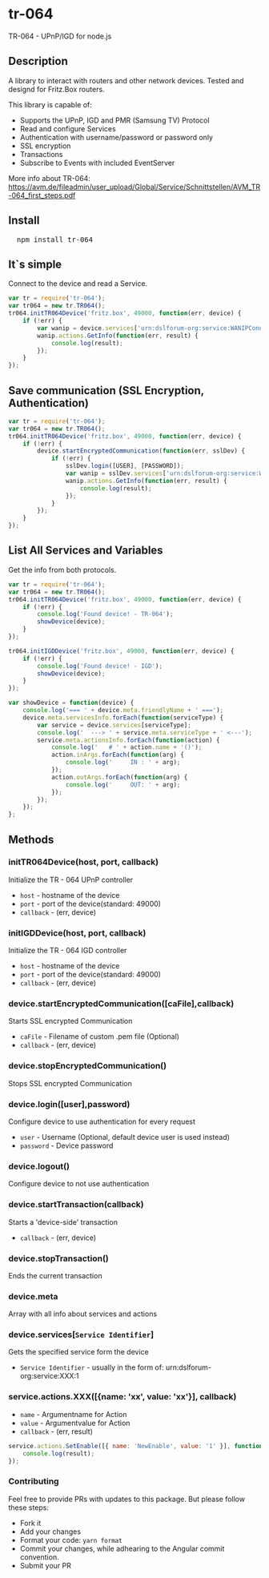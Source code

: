 # tr-064

TR-064 - UPnP/IGD for node.js

## Description

A library to interact with routers and other network devices.
Tested and designd for Fritz.Box routers.

This library is capable of:

*   Supports the UPnP, IGD and PMR (Samsung TV) Protocol
*   Read and configure Services
*   Authentication with username/password or password only
*   SSL encryption
*   Transactions
*   Subscribe to Events with included EventServer

More info about TR-064: https://avm.de/fileadmin/user_upload/Global/Service/Schnittstellen/AVM_TR-064_first_steps.pdf

## Install

<pre>
  npm install tr-064
</pre>

## It`s simple

Connect to the device and read a Service.

```javascript
var tr = require('tr-064');
var tr064 = new tr.TR064();
tr064.initTR064Device('fritz.box', 49000, function(err, device) {
    if (!err) {
        var wanip = device.services['urn:dslforum-org:service:WANIPConnection:1'];
        wanip.actions.GetInfo(function(err, result) {
            console.log(result);
        });
    }
});
```

## Save communication (SSL Encryption, Authentication)

```javascript
var tr = require('tr-064');
var tr064 = new tr.TR064();
tr064.initTR064Device('fritz.box', 49000, function(err, device) {
    if (!err) {
        device.startEncryptedCommunication(function(err, sslDev) {
            if (!err) {
                sslDev.login([USER], [PASSWORD]);
                var wanip = sslDev.services['urn:dslforum-org:service:WANIPConnection:1'];
                wanip.actions.GetInfo(function(err, result) {
                    console.log(result);
                });
            }
        });
    }
});
```

## List All Services and Variables

Get the info from both protocols.

```javascript
var tr = require('tr-064');
var tr064 = new tr.TR064();
tr064.initTR064Device('fritz.box', 49000, function(err, device) {
    if (!err) {
        console.log('Found device! - TR-064');
        showDevice(device);
    }
});

tr064.initIGDDevice('fritz.box', 49000, function(err, device) {
    if (!err) {
        console.log('Found device! - IGD');
        showDevice(device);
    }
});

var showDevice = function(device) {
    console.log('=== ' + device.meta.friendlyName + ' ===');
    device.meta.servicesInfo.forEach(function(serviceType) {
        var service = device.services[serviceType];
        console.log('  ---> ' + service.meta.serviceType + ' <---');
        service.meta.actionsInfo.forEach(function(action) {
            console.log('   # ' + action.name + '()');
            action.inArgs.forEach(function(arg) {
                console.log('     IN : ' + arg);
            });
            action.outArgs.forEach(function(arg) {
                console.log('     OUT: ' + arg);
            });
        });
    });
};
```

## Methods

### initTR064Device(host, port, callback)

Initialize the TR - 064 UPnP controller

*   `host` - hostname of the device
*   `port` - port of the device(standard: 49000)
*   `callback` - (err, device)

### initIGDDevice(host, port, callback)

Initialize the TR - 064 IGD controller

*   `host` - hostname of the device
*   `port` - port of the device(standard: 49000)
*   `callback` - (err, device)

### device.startEncryptedCommunication([caFile],callback)

Starts SSL encrypted Communication

*   `caFile` - Filename of custom .pem file (Optional)
*   `callback` - (err, device)

### device.stopEncryptedCommunication()

Stops SSL encrypted Communication

### device.login([user],password)

Configure device to use authentication for every request

*   `user` - Username (Optional, default device user is used instead)
*   `password` - Device password

### device.logout()

Configure device to not use authentication

### device.startTransaction(callback)

Starts a 'device-side' transaction

*   `callback` - (err, device)

### device.stopTransaction()

Ends the current transaction

### device.meta

Array with all info about services and actions

### device.services[`Service Identifier`]

Gets the specified service form the device

*   `Service Identifier` - usually in the form of: urn:dslforum-org:service:XXX:1

### service.actions.XXX([{name: 'xx', value: 'xx'}], callback)

*   `name` - Argumentname for Action
*   `value` - Argumentvalue for Action
*   `callback` - (err, result)

```javascript
service.actions.SetEnable([{ name: 'NewEnable', value: '1' }], function(err, result) {
    console.log(result);
});
```

### Contributing

Feel free to provide PRs with updates to this package. But please follow these steps:

*   Fork it
*   Add your changes
*   Format your code: `yarn format`
*   Commit your changes, while adhearing to the Angular commit convention.
*   Submit your PR
